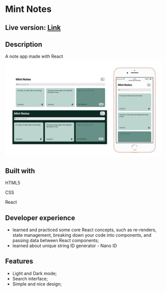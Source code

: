 # Mint Notes

## Live version: [Link](https://mint-notes.vercel.app/)

## Description 
A note app made with React  
![screenshot](screenshot.jpg)


## Built with
HTML5

CSS

React

## Developer experience 
- learned and practiced some core React concepts, such as re-renders, state management, breaking down your code into components, and passing data between React components;
- learned about unique string ID generator - Nano ID


## Features
- Light and Dark mode;
- Search interface;
- Simple and nice design;
